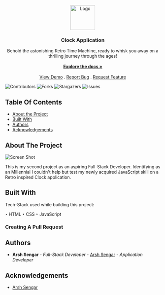 <br/>
<p align="center">
  <a href="https://github.com/arshsengar/Project_2_Clock_Application">
    <img src="https://ibb.co/2vFRkTf" alt="Logo" width="80" height="80">
  </a>

  <h3 align="center">Clock Application</h3>

  <p align="center">
    Behold the astonishing Retro Time Machine, ready to whisk you away on a thrilling journey through the ages!
    <br/>
    <br/>
    <a href="https://github.com/arshsengar/Project_2_Clock_Application"><strong>Explore the docs »</strong></a>
    <br/>
    <br/>
    <a href="https://github.com/arshsengar/Project_2_Clock_Application">View Demo</a>
    .
    <a href="https://github.com/arshsengar/Project_2_Clock_Application/issues">Report Bug</a>
    .
    <a href="https://github.com/arshsengar/Project_2_Clock_Application/issues">Request Feature</a>
  </p>
</p>

![Contributors](https://img.shields.io/github/contributors/arshsengar/Project_2_Clock_Application?color=dark-green) ![Forks](https://img.shields.io/github/forks/arshsengar/Project_2_Clock_Application?style=social) ![Stargazers](https://img.shields.io/github/stars/arshsengar/Project_2_Clock_Application?style=social) ![Issues](https://img.shields.io/github/issues/arshsengar/Project_2_Clock_Application) 

## Table Of Contents

* [About the Project](#about-the-project)
* [Built With](#built-with)
* [Authors](#authors)
* [Acknowledgements](#acknowledgements)

## About The Project

![Screen Shot](https://ibb.co/1zKZMBJ)

This is my second project as an aspiring Full-Stack Developer. Identifying as an Millennial I couldn't help but test my newly acquired JavaScript  skill on a Retro inspired Clock application.

## Built With

Tech-Stack used while building this project:

‣ HTML
‣ CSS
‣ JavaScript

### Creating A Pull Request



## Authors

* **Arsh Sengar** - *Full-Stack Developer* - [Arsh Sengar](https://github.com/ARSHSENGAR) - *Application Developer*

## Acknowledgements

* [Arsh Sengar](https://github.com/ARSHSENGAR)

